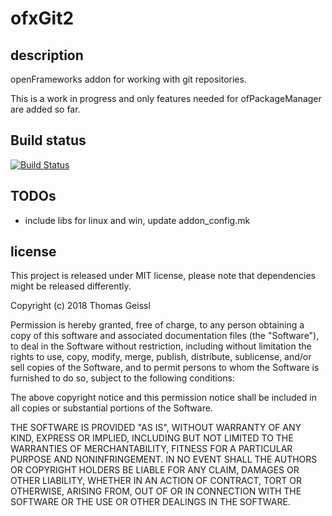 # ofxGit2

## description
openFrameworks addon for working with git repositories.

This is a work in progress and only features needed for ofPackageManager are added so far.

## Build status
[![Build Status](https://travis-ci.org/thomasgeissl/ofxGit2.svg?branch=master)](https://travis-ci.org/thomasgeissl/ofxGit2)

## TODOs
* include libs for linux and win, update addon_config.mk

## license
This project is released under MIT license, please note that dependencies might be released differently.

Copyright (c) 2018 Thomas Geissl

Permission is hereby granted, free of charge, to any person obtaining a copy of this software and associated documentation files (the "Software"), to deal in the Software without restriction, including without limitation the rights to use, copy, modify, merge, publish, distribute, sublicense, and/or sell copies of the Software, and to permit persons to whom the Software is furnished to do so, subject to the following conditions:

The above copyright notice and this permission notice shall be included in all copies or substantial portions of the Software.

THE SOFTWARE IS PROVIDED "AS IS", WITHOUT WARRANTY OF ANY KIND, EXPRESS OR IMPLIED, INCLUDING BUT NOT LIMITED TO THE WARRANTIES OF MERCHANTABILITY, FITNESS FOR A PARTICULAR PURPOSE AND NONINFRINGEMENT. IN NO EVENT SHALL THE AUTHORS OR COPYRIGHT HOLDERS BE LIABLE FOR ANY CLAIM, DAMAGES OR OTHER LIABILITY, WHETHER IN AN ACTION OF CONTRACT, TORT OR OTHERWISE, ARISING FROM, OUT OF OR IN CONNECTION WITH THE SOFTWARE OR THE USE OR OTHER DEALINGS IN THE SOFTWARE.
